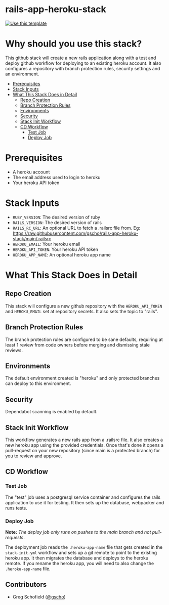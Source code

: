 # rails-app-heroku-stack

[![Use this template](https://github.com/stack-instance/badge.svg)](https://github.com/stack-instance?stack_template_owner=gscho&stack_template_repo=rails-app-heroku-stack)

# Why should you use this stack?

This github stack will create a new rails application along with a test and deploy github workflow for deploying to an existing heroku account. It also configures a repository with branch protection rules, security settings and an environment.

- [Prerequisites](#prerequisites)
- [Stack Inputs](#stack-inputs)
- [What This Stack Does in Detail](#what-this-stack-does-in-detail) 
  - [Repo Creation](#repo-creation)
  - [Branch Protection Rules](#branch-protection-rules)
  - [Environments](#environments)
  - [Security](#security)
  - [Stack Init Workflow](#stack-init-workflow)
  - [CD Workflow](#cd-workflow)
      - [Test Job](#test-job)
      - [Deploy Job](#deploy-job)

# Prerequisites

- A heroku account
- The email address used to login to heroku
- Your heroku API token

# Stack Inputs

- `RUBY_VERSION`: The desired version of ruby
- `RAILS_VERSION`: The desired version of rails
- `RAILS_RC_URL`: An optional URL to fetch a .railsrc file from. Eg: https://raw.githubusercontent.com/gscho/rails-app-heroku-stack/main/.railsrc
- `HEROKU_EMAIL`: Your heroku email
- `HEROKU_API_TOKEN`: Your heroku API token
- `HEROKU_APP_NAME`: An optional heroku app name

# What This Stack Does in Detail

## Repo Creation

This stack will configure a new github repository with the `HEROKU_API_TOKEN` and `HEROKU_EMAIL` set at repository secrets. It also sets the topic to "rails".

## Branch Protection Rules

The branch protection rules are configured to be sane defaults, requiring at least 1 review from code owners before merging and dismissing stale reviews.

## Environments

The default environment created is "heroku" and only protected branches can deploy to this environment.

## Security

Dependabot scanning is enabled by default.

## Stack Init Workflow

This workflow generates a new rails app from a .railsrc file. It also creates a new heroku app using the provided credentials. Once that's done it opens a pull-request on your new repository (since main is a protected branch) for you to review and approve.

## CD Workflow

### Test Job

The "test" job uses a postgresql service container and configures the rails application to use it for testing. It then sets up the database, webpacker and runs tests.

### Deploy Job

**Note:** *The deploy job only runs on pushes to the main branch and not pull-requests*. 

The deployment job reads the `.heroku-app-name` file that gets created in the `stack-init.yml` workflow and sets up a git remote to point to the existing heroku app. It then migrates the database and deploys to the heroku remote. If you rename the heroku app, you will need to also change the `.heroku-app-name` file.

## Contributors

- Greg Schofield ([@gscho](https://github.com/gscho))
